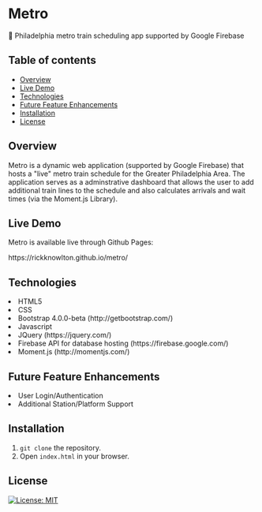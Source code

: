 # Metro
🚄 Philadelphia metro train scheduling app supported by Google Firebase


## Table of contents
  * [Overview](#overview)
  * [Live Demo](#live)
  * [Technologies](#technologies)
  * [Future Feature Enhancements](#feature-enhancements)
  * [Installation](#installation)
  * [License](#license)


## <a name="overview"></a> Overview
<p>Metro is a dynamic web application (supported by Google Firebase) that hosts a "live" metro train schedule for the Greater Philadelphia Area. The application serves as a adminstrative dashboard that allows the user to add additional train lines to the schedule and also calculates arrivals and wait times (via the Moment.js Library).</p>


## <a name="live"></a> Live Demo
<p>Metro is available live through Github Pages:</p>
<p>https://rickknowlton.github.io/metro/</p>


## <a name="technologies"></a> Technologies
<li>HTML5</li>
<li>CSS</li>
<li>Bootstrap 4.0.0-beta (http://getbootstrap.com/)</li>
<li>Javascript</li>
<li>JQuery (https://jquery.com/)</li>
<li>Firebase API for database hosting (https://firebase.google.com/)</li>
<li>Moment.js (http://momentjs.com/)</li>


## <a name="feature-enhancements"></a> Future Feature Enhancements
<li>User Login/Authentication</li>
<li>Additional Station/Platform Support</li>


## <a name="installation"></a> Installation
1. `git clone` the repository.
2. Open `index.html` in your browser.


## <a name="license"></a> License
[![License: MIT](https://img.shields.io/badge/License-MIT-yellow.svg)](https://opensource.org/licenses/MIT)
